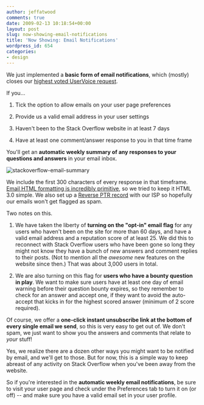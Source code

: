 ```yaml
---
author: jeffatwood
comments: true
date: 2009-02-13 10:18:54+00:00
layout: post
slug: now-showing-email-notifications
title: 'Now Showing: Email Notifications'
wordpress_id: 654
categories:
- design
---
```



We just implemented a **basic form of email notifications**, which (mostly) closes our [highest voted UserVoice request](http://stackoverflow.uservoice.com/pages/general/suggestions/18883-subscribe-unsubscribe-to-questions-rss-feeds).



If you...







  1. Tick the option to allow emails on your user page preferences

  2. Provide us a valid email address in your user settings

  3. Haven't been to the Stack Overflow website in at least 7 days

  4. Have at least one comment/answer response to you in that time frame




You'll get an **automatic weekly summary of any responses to your questions and answers** in your email inbox.



![stackoverflow-email-summary](http://blog.stackoverflow.com/wp-content/uploads/stackoverflow-email-summary.png)



We include the first 300 characters of every response in that timeframe. [Email HTML formatting is incredibly primitive](http://www.campaignmonitor.com/css/), so we tried to keep it HTML 3.0 simple. We also set up a [Reverse PTR record](http://aplawrence.com/Blog/B961.html) with our ISP so hopefully our emails won't get flagged as spam.



Two notes on this.







  1. We have taken the liberty of **turning on the "opt-in" email flag** for any users who haven't been on the site for more than 60 days, and have a valid email address and a reputation score of at least 25. We did this to reconnect with Stack Overflow users who have been gone so long they might not know they have a bunch of new answers and comment replies to their posts. (Not to mention all the _awesome_ new features on the website since then.) That was about 3,000 users in total.  
  


  2. We are also turning on this flag for **users who have a bounty question in play**. We want to make sure users have at least one day of email warning before their question bounty expires, so they remember to check for an answer and accept one, if they want to avoid the auto-accept that kicks in for the highest scored answer (minimum of 2 score required).




Of course, we offer a **one-click instant unsubscribe link at the bottom of every single email we send**, so this is very easy to get out of. We don't spam, we just want to show you the answers and comments that relate to _your_ stuff!



Yes, we realize there are a dozen other ways you might want to be notified by email, and we'll get to those. But for now, this is a simple way to keep abreast of any activity on Stack Overflow when you've been away from the website.



So if you're interested in the **automatic weekly email notifications**, be sure to visit your user page and check under the Preferences tab to turn it on (or off) -- and make sure you have a valid email set in your user profile.

